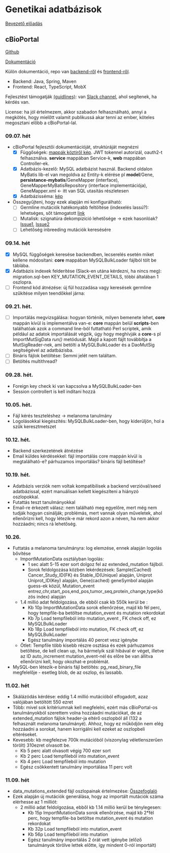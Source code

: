 # Genetikai adatbázisok

[Bevezető előadás](https://github.com/liptakpanna/gen_db/blob/master/docs/gen_db.pptx)

## cBioPortal

[Github](https://github.com/cBioPortal/cbioportal)

[Dokumentáció](https://docs.cbioportal.org/)

Külön dokumentáció, repo van [backend-ről](https://github.com/cBioPortal/cbioportal/blob/master/docs/Backend-Code-Organization.md) és [frontend-ről](https://github.com/cbioportal/cbioportal-frontend).

- Backend: Java, Spring, Maven
- Frontend: React, TypeScript, MobX

Fejlesztést támogatják [(guidlines)](https://github.com/cBioPortal/cbioportal/blob/master/docs/Backend-Development-Guidelines.md): van [Slack channel](https://slack.cbioportal.org/), ahol segítenek, ha kérdés van.

License: ha jól értelmezem, akkor szabadon felhasználható, annyi a megkötés, hogy mielőtt valamit publikussá akar tenni az ember, köteles megosztani előbb a cBioPortal-lal.

### 09.07. hét
* cBioPortal fejlesztői dokumentációját, struktúráját megnézni 
    - [x] Függőségek: [mappák köztiről kép](https://github.com/cBioPortal/cbioportal/raw/b81ec59ba59032ce00449e3773fb92c2d3be6d8c/docs/images/maven-module-dependencies.png). JWT tokennel autorizál, oauth2-t felhasználva. **service** mappában Service-k, **web** mappában Controller-ek.
    - [x] Adatbázis-kezelő: MySQL adatbázist használ. Backend oldalon MyBatis lib-el van megoldva az Entity-k elérése pl **model**/Gene, **persistance-mybatis**/GeneMapper (interface), GeneMapperMyBatisRepository (interface implementációja), GeneMapper.xml <- itt van SQL utasítás részletesen
    - [x] Adatbázisséma: [kép](https://github.com/cBioPortal/cbioportal/blob/master/db-scripts/src/main/resources/cbioportal-er-diagram.pdf)
* Összegyűjteni, hogy ezek alapján mi konfigurálható:
    - [ ] Germline mutációk hatékonyabb feltöltése (indexelés lassú?): lehetséges, sőt támogatott [link](https://www.cbioportal.org/results?session_id=5b2cd03c498eb8b3d566adbc)
    - [ ] Mutalisk: szignatúra dekompizíció lehetősége -> ezek hasonlóak? [Issue1](https://github.com/cBioPortal/cbioportal/issues/7833), [Issue2](https://github.com/cBioPortal/cbioportal/issues/7057)
    - [ ] Lehetőség inbreeding mutációk keresésére
  
### 09.14. hét
- [x] MySQL függőségek keresése backendben, lecserelés esetén miket kellene módosítani: **core** mappában MySQLBulkLoader fájlból tölt be táblába.
- [x] Adatbázis indexek felderítése (Slack-en utána kérdezni, ha nincs meg): migration.sql-ben KEY_MUTATION_EVENT_DETAILS, többi általában 1 oszlopra.
- [ ] Frontend kód átnézése: új fül hozzadása vagy keresések germline szűkítése milyen teendőkkel járna:

### 09.21. hét.
- [ ] Importálás megvizsgálása: hogyan történik, milyen bemenete lehet, **core** mappán kívül is implementálva van-e:
   **core** mappán belül **scripts**-ben találhatóak azok a command line-ból futtatható Perl scriptek, amik például az adatok importálását végzik, úgy hogy meghívják a **core**-s pl ImportMutSigData *run()* metódusát. Majd a kapott fájlt továbbítja a MutSigReader-nek, ami betölti a MySQLBulkLoader és a DaoMutSig segítségével az adatbázisba.
- [ ] Bináris fájlok betöltése: Semmi jelét nem találtam.
- [ ] Betöltés multithread?

### 09.28. hét.
 - Foreign key check ki van kapcsolva a MySQLBulkLoader-ben
 - Session controllert is kell indítani hozzá
 
### 10.05. hét.
 - Fájl kérés teszteléshez -> melanoma tanulmány
 - Logolásokkal kiegészítés: MySQLBulkLoader-ben, hogy kiderüljön, hol a szűk keresztmetszet

### 10.12. hét.
 - Backend szerkezetének átnézése
 - Email küldes kérdésekkel: fájl importálás core mappán kívül is megtalálható-e? párhuzamos importálás? bináris fájl betöltése?
 
### 10.19. hét.
 - Adatbázis verziók nem voltak kompatibilisek a backend verzióval/seed adatbázissal, ezért manuálisan kellett kiegészíteni a hiányzó oszlopokkal.
 - Futattás teszt tanulmányokkal
 - Email-re érkezett válasz: nem található meg egyelőre, mert még nem tudják hogyan csinálják; problémás, mert vannak olyan műveletek, ahol ellenőrizni kell, hogy létezik-e már rekord azon a néven, ha nem akkor hozzáadni; nincs rá lehetőség.
 
### 10.26.
 - Futtatás a melanoma tanulmányra: log elemzése, ennek alapján logolás bővítése
    - ImportMutationData osztályban logolás: 
        - 1 sec alatt 5-15 ezer sort dolgoz fel az extended_mutation fájlból.
        - Sorok feldolgozása közben lekérdezések: Sample(Cached) Cancer_Study_ID(FK) és Stable_ID(Unique) alapján, Uniprot Uniprot_ID(Key) alapján, Gene(cached) geneSymbol alapján guess-ek közül, Mutation_event entrez,chr,start_pos,end_pos,tumor_seq,protein_change,type(közös index) alapján
    - 1.4 millió adat feldolgozása, de ebből csak kb 550k kerül be : 
        - Kb 10p ImportMutationData sorok ellenőrzése, majd kb fél perc, hogy tempfile-ba betöltse mutation_event és mutation rekordokat
        - Kb 7p Load tempfileból into mutation_event , FK check off, ez MySQLBulkLoader
        - Kb 18p Load tempfileból into mutation, FK check off, ez MySQLBulkLoader
        - Egész tanulmány importálás 40 percet vesz igénybe
    - Ötlet: Tempfile több kisebb részre osztása és ezek párhuzamos betöltése, de kell clean up, ha bármelyik szál hibával ér véget, illetve az ID auto_increment mutation_event-nél és előre be van állítva ellenőrizni kell, hogy okozhat-e problémát.
 - MySQL-ben létezik-e bináris fájl betöltés: pg_read_binary_file megfelelője - esetleg blob, de az oszlop, és lassabb.
 
### 11.02. hét
 - Skálázódás kérdése: eddig 1.4 millió mutációból elfogadott, azaz valójában betöltött 550 ezret
  - Több: mivel sok kritériumnak kell megfelelni, ezért más cBioPortal-os tanulmányokból szerettem volna hozzáadni mutációkat, de az extended_mutation fájlok header-ja eltérő oszlopból áll (132 a felhasznált melanoma tanulmányé). Ahhoz, hogy ez működjön nem elég hozzáadni a sorokat, hanem korrigálni kell ezeket az oszlopbeli eltéréseket.
  - Kevesebb: kb megfelezve 700k mutációból (viszonylag véletlenszerűen törölt) 310ezret olvasott be. 
    - Kb 5 perc alatt olvasott végig 700 ezer sort
    - Kb 2 perc Load tempfileból into mutation_event
    - Kb 4 perc Load tempfileból into mutation
    - Egész csökkentett tanulmány importálása 11 perc volt
    
### 11.09. hét
- data_mutations_extended fájl oszlopainak értelmezése: [Összefoglaló](https://github.com/liptakpanna/gen_db/blob/master/docs/mutation_oszlopok.odt)
- Ezek alapján új mutációk generálása, hogy az importált mutációk száma elérhesse az 1 milliót:
    - 2 millió adat feldolgozása, ebből kb 1.14 millió kerül be ténylegesen: 
        - Kb 15p ImportMutationData sorok ellenőrzése, majd kb 2*fél perc, hogy tempfile-ba betöltse mutation_event és mutation rekordokat
        - Kb 32p Load tempfileból into mutation_event
        - Kb 56p Load tempfileból into mutation
        - Egész tanulmány importálás 2 órát vett igénybe (előző tanulmányok törölve lettek előtte, így mindent 0-ról importált)
